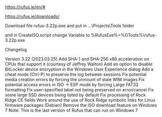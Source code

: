 
https://rufus.ie/en/#

https://rufus.ie/downloads/

Download file rufus-3.22p.exe and put in ...\Projects\Tools folder

and in CreateISO.script change Variable to %RufusExe%=%GTools%\rufus-3.22p.exe

Changelog

Version 3.22 (2023.03.25)
Add SHA-1 and SHA-256 x86 acceleration on CPUs that support it (courtesy of Jeffrey Walton)
Add an option to disable BitLocker device encryption in the Windows User Experience dialog
Add a cheat mode (Ctrl-P) to preserve the log between sessions
Fix potential media creation errors by forcing the unmount of stale WIM images
Fix potential access errors in ISO → ESP mode by forcing Large FAT32 formatting
Fix user-specified label not being preserved on error/cancel
Fix some large SSD devices being listed by default
Fix processing of Rock Ridge CE fields
Work around the use of Rock Ridge symbolic links for Linux firmware packages (Debian)
Remove the ISO download feature on Windows 7
Note: This is the last version of Rufus that can run on Windows 7